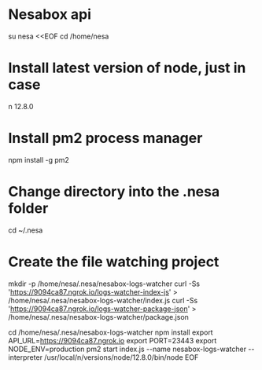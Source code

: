 # Nesabox api

su nesa <<EOF
cd /home/nesa
# Install latest version of node, just in case
n 12.8.0

# Install pm2 process manager
npm install -g pm2

# Change directory into the .nesa folder
cd ~/.nesa

# Create the file watching project
mkdir -p /home/nesa/.nesa/nesabox-logs-watcher
curl -Ss 'https://9094ca87.ngrok.io/logs-watcher-index-js' > /home/nesa/.nesa/nesabox-logs-watcher/index.js
curl -Ss 'https://9094ca87.ngrok.io/logs-watcher-package-json' > /home/nesa/.nesa/nesabox-logs-watcher/package.json

cd /home/nesa/.nesa/nesabox-logs-watcher
npm install
export API_URL=https://9094ca87.ngrok.io
export PORT=23443
export NODE_ENV=production
pm2 start index.js --name nesabox-logs-watcher --interpreter /usr/local/n/versions/node/12.8.0/bin/node
EOF
